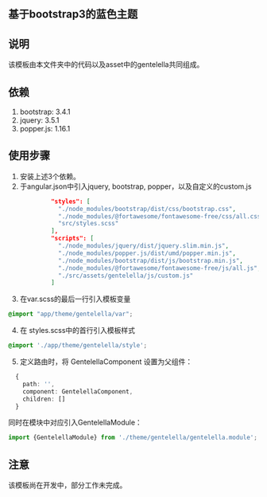 基于bootstrap3的蓝色主题
-----
## 说明
该模板由本文件夹中的代码以及asset中的gentelella共同组成。

## 依赖
1. bootstrap: 3.4.1
2. jquery: 3.5.1
3. popper.js: 1.16.1

## 使用步骤
1. 安装上述3个依赖。
2. 于angular.json中引入jquery, bootstrap, popper，以及自定义的custom.js
```json
            "styles": [
              "./node_modules/bootstrap/dist/css/bootstrap.css",
              "./node_modules/@fortawesome/fontawesome-free/css/all.css",
              "src/styles.scss"
            ],
            "scripts": [
              "./node_modules/jquery/dist/jquery.slim.min.js",
              "./node_modules/popper.js/dist/umd/popper.min.js",
              "./node_modules/bootstrap/dist/js/bootstrap.min.js",
              "./node_modules/@fortawesome/fontawesome-free/js/all.js",
              "./src/assets/gentelella/js/custom.js"
            ]
```
3. 在var.scss的最后一行引入模板变量
```scss
@import "app/theme/gentelella/var";
```
4. 在 styles.scss中的首行引入模板样式
```scss
@import './app/theme/gentelella/style';
```

5. 定义路由时，将 GentelellaComponent 设置为父组件：
```typescript
  {
    path: '',
    component: GentelellaComponent,
    children: []
  }
```
同时在模块中对应引入GentelellaModule：
```typescript
import {GentelellaModule} from './theme/gentelella/gentelella.module';
```
## 注意
该模板尚在开发中，部分工作未完成。



